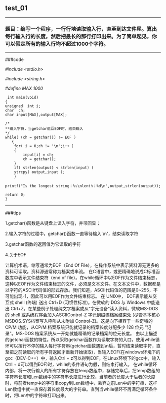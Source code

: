 ## test_01
----

### 题目：编写一个程序，一行行地读取输入行，直至到达文件尾。算出每行输入行的长度，然后把最长的那行打印出来。为了简单起见，你可以假定所有的输入行均不超过1000个字符。

----


###code

*#include <stdio.h>*

*#include <string.h>*

*#define MAX 1000*
 

     int main(void)
    {
	unsigned  int i;
	char  ch;
	char input[MAX],output[MAX];
	
	/*
	**输入字符，当getchar返回EOF时，结束输入 
	*/
	while( (ch = getchar()) != EOF )
	   {
		for( i = 0;ch != '\n';i++ )
		{
			input[i] = ch;
			ch = getchar();
		}
		if( strlen(output) < strlen(input) )
		strcpy( output,input );
	    }
	
	printf("Is the longest string：%s\nlenth：%d\n",output,strlen(output));
	
	return 0;
    }

----

###tips


1.getchar()函数是从键盘上读入字符，并带回显；

2.输入字符的过程中，getchar()函数一直等待输入'\n'，结束读取字符

3.getchar函数的返回值为它读取的字符

4.关于EOF

计算机术语，缩写通常为EOF（End Of File），在操作系统中表示资料源无更多的资料可读取。资料源通常称为档案或串流。
在C语言中，或更精确地说成C标准函数库中表示文件结束符（end of file）。在while循环中以EOF作为文件结束标志，这种以EOF作为文件结束标志的文件，必须是文本文件。在文本文件中，数据都是以字符的ASCII代码值的形式存放。我们知道，ASCII代码值的范围是0~255，不可能出现-1，因此可以用EOF作为文件结束标志。
在 UNIX中， EOF表示能从交互式 shell (终端) 送出 Ctrl+D (习惯性标准)。在微软的 DOS 与 Windows 中能送出 Ctrl+Z。在某些例子处理纯文字档案或从"字元设备"读入资料，微软MS-DOS的 shell 或系统程序会加入ASCIIControl-Z 字元到磁碟档案结束处 (尽管基本核心MSDOS.SYS档案写入呼叫从未附加 Control-Z)。这是向下相容于一些奇特的 CP/M 功能，从CP/M 档案系统只能就记录的档案长度分配多少 128 位元 "记录"。MS-DOS 档案系统从一开始就能精确的记录档案的位元长度。
由以上描述的getchar函数的特性，所以采取getchar函数作为读取字符的入口，使用while循环可以按行不停的输入每行字符串(getchar函数遇到\n后，暂时结束读取字符，直至把之前读取的所有字符返回才重新开始读取)，当输入EOF(在windows环境下的gcc（DEV-C++）中，输入Ctrl + z可以得到EOF。在Linux环境下的gcc中，输入Ctrl + d可以得到EOF)时，while的条件语句为假，则结束行输入。
在while循环内部，将一次行输入的所有字符存放在temp数组中，存储完毕后，把temp数组的字符串长度和Len数组中的字符串长度进行比较，当前者的长度大于后者的长度时，将前者temp中的字符串copy到Len数组中，丢弃之前Len中的字符串，这样Len数组中就一直保存着长度最大的字符串。直到当while循环不再满足循环条件时，将Len中的字符串打印出来。

